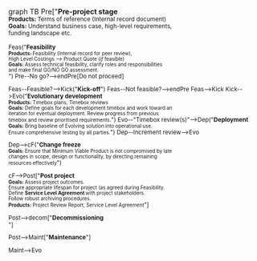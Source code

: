 <div class="mermaid">

graph TB
Pre["<b>Pre-project stage</b><br/><small><b>Products: </b> Terms of reference (Internal record document)<br/><b>Goals: </b>Understand business case, high-level requirements,<br/>funding landscape etc.<br/><!--<b>Roles: </b>Analyst, Project Manager, Director''></small>"] --Go?--> 

Feas("<b>Feasibility</b><br/><small><b>Products: </b>Feasibility (Internal record for peer review),<br/>High Level Costings --> Product Quote (<i>if</i> feasible)<br/><b>Goals: </b> Assess technical feasibility, clarify roles and responsibilities<br/> and make final GO/NO GO assessment.<br/><!--<b>Roles: </b>Analyst, Project Manager, Developer, UI/UX, Systems Manager--></small>")
Pre--No go?-->endPre[Do not proceed]

Feas--Feasible?-->Kick("<b>Kick-off</b>")
Feas--Not feasible?-->endPre
Feas-->Kick
Kick-->Evo("<b>Evolutionary development</b><br/><small><b>Products: </b>Timebox plans, Timebox reviews<br/>
<b>Goals: </b>Define goals for each development timebox and work toward an<br/>iteration for eventual deployment. Review progress from previous</br>timebox and review prioritised requirements.</small>")
Evo--"Timebox review(s)"-->Dep("<b>Deployment</b><br/><small><b>Goals: </b>Bring baseline of Evolving solution into operational use.<br/>Ensure comprehensive testing by all parties.</small>")
Dep--Increment review-->Evo

Dep-->cF("<b>Change freeze</b><br/><small><b>Goals: </b>Ensure that Minimum Viable Product is not compromised by late<br/>changes in scope, design or functionality, by directing remaining<br/>resources effectively</small>")

cF-->Post["<b>Post project</b><br/><small>
<b>Goals: </b>Assess project outcomes.<br/>Ensure appropriate lifespan for project (as agreed during Feasibility.<br/>Define <b>Service Level Agreement </b> with project stakeholders.<br/>
Follow robust archiving procedures.<br/>
<b>Products: </b>Project Review Report, Service Level Agreement</small>"]

Post-->decom["<b>Decommissioning</b><br/><small>
</small>"]

Post-->Maint["<b>Maintenance</b>"]

Maint-->Evo

</div>
<!--stackedit_data:
eyJoaXN0b3J5IjpbMTY4NDYyMTU3OCwtMTk2ODQzMzg2LC0xNj
kxNDUwNTY4XX0=
-->